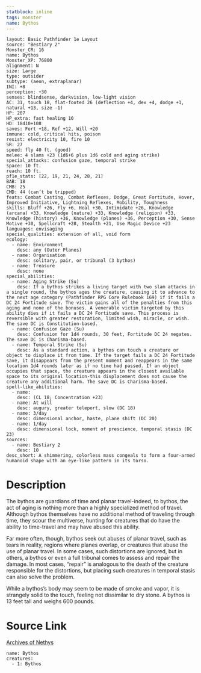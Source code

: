 ```yaml
---
statblock: inline
tags: monster
name: Bythos
---
```

```statblock
layout: Basic Pathfinder 1e Layout
source: "Bestiary 2"
Monster_CR: 16
name: Bythos
Monster_XP: 76800
alignment: N
size: Large
type: outsider
subtype: (aeon, extraplanar)
INI: +8
perception: +30
senses: blindsense, darkvision, low-light vision
AC: 31, touch 18, flat-footed 26 (deflection +4, dex +4, dodge +1, natural +13, size -1)
HP: 207
HP_extra: fast healing 10
HD: 18d10+108
saves: Fort +18, Ref +12, Will +20
immune: cold, critical hits, poison
resist: electricity 10, fire 10
SR: 27
speed: fly 40 ft. (good)
melee: 4 slams +23 (1d6+6 plus 1d6 cold and aging strike)
special_attacks: confusion gaze, temporal strike
space: 10 ft.
reach: 10 ft.
pf1e_stats: [22, 19, 21, 24, 28, 21]
BAB: 18
CMB: 25
CMD: 44 (can’t be tripped)
feats: Combat Casting, Combat Reflexes, Dodge, Great Fortitude, Hover, Improved Initiative, Lightning Reflexes, Mobility, Toughness
skills: Bluff +26, Fly +6, Heal +30, Intimidate +26, Knowledge (arcana) +33, Knowledge (nature) +33, Knowledge (religion) +33, Knowledge (history) +36, Knowledge (planes) +36, Perception +30, Sense Motive +30, Spellcraft +28, Stealth +21, Use Magic Device +23
languages: envisaging
special_qualities: extension of all, void form
ecology:
  - name: Environment
    desc: any (Outer Planes)
  - name: Organisation
    desc: solitary, pair, or tribunal (3 bythos)
  - name: Treasure
    desc: none
special_abilities:
  - name: Aging Strike (Su)
    desc: If a bythos strikes a living target with two slam attacks in a single round, the bythos ages the creature, causing it to advance to the next age category (Pathfinder RPG Core Rulebook 169) if it fails a DC 24 Fortitude save. The victim gains all of the penalties from this aging and none of the bonuses. A venerable victim targeted by this ability dies if it fails a DC 24 Fortitude save. This process is reversible with greater restoration, limited wish, miracle, or wish. The save DC is Constitution-based.
  - name: Confusion Gaze (Su)
    desc: Confusion for 1d4 rounds, 30 feet, Fortitude DC 24 negates. The save DC is Charisma-based.
  - name: Temporal Strike (Su)
    desc: As a standard action, a bythos can touch a creature or object to displace it from time. If the target fails a DC 24 Fortitude save, it disappears from the present moment and reappears in the same location 1d4 rounds later as if no time had passed. If an object occupies that space, the creature appears in the closest available space to its original location-this displacement does not cause the creature any additional harm. The save DC is Charisma-based.
spell-like_abilities:
  - name:
    desc: (CL 18; Concentration +23)
  - name: At will
    desc: augury, greater teleport, slow (DC 18)
  - name: 3/day
    desc: dimensional anchor, haste, plane shift (DC 20)
  - name: 1/day
    desc: dimensional lock, moment of prescience, temporal stasis (DC 23)
sources:
  - name: Bestiary 2
    desc: 10
desc_short: A shimmering, colorless mass congeals to form a four-armed humanoid shape with an eye-like pattern in its torso. 
```
# Description
The bythos are guardians of time and planar travel-indeed, to bythos, the act of aging is nothing more than a highly specialized method of travel. Although bythos themselves have no additional method of traveling through time, they scour the multiverse, hunting for creatures that do have the ability to time-travel and may have abused this ability. 

Far more often, though, bythos seek out abuses of planar travel, such as tears in reality, regions where planes overlap, or creatures that abuse the use of planar travel. In some cases, such distortions are ignored, but in others, a bythos or even a full tribunal comes to assess and repair the damage. In most cases, “repair” is analogous to the death of the creature responsible for the distortions, but placing such creatures in temporal stasis can also solve the problem. 

While a bythos’s body may seem to be made of smoke and vapor, it is strangely solid to the touch, feeling not dissimilar to dry stone. A bythos is 13 feet tall and weighs 600 pounds.
# Source Link
[Archives of Nethys](https://aonprd.com/MonsterDisplay.aspx?ItemName=Bythos)
```encounter-table
name: Bythos
creatures:
  - 1: Bythos
```
